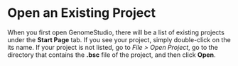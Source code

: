 # Open an Existing Project

When you first open GenomeStudio, there will be a list of existing projects under the **Start Page** tab. If you see your project, simply double-click on the its name. If your project is not listed, go to *File > Open Project*, go to the directory that contains the **.bsc** file of the project, and then click **Open**.
